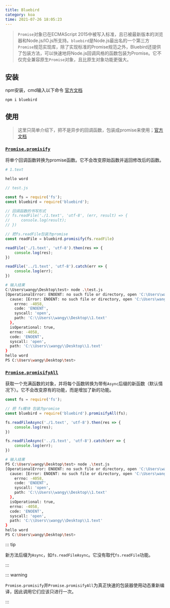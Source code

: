 ```yaml
---
title: Bluebird
category: koa
time: 2021-07-26 18:05:23
---
```


> `Promise`对象已在ECMAScript 2015中被写入标准，且已被最新版本的浏览器和Node.js/IO.js所支持。`bluebird`是Node.js最出名的一个第三方`Promise`规范实现库，除了实现标准的Promise规范之外，Bluebird还提供了包装方法，可以快速地将Node.js回调风格的函数包装为Promise。它不仅完全兼容原生`Promise`对象，且比原生对象功能更强大。

## 安装

npm安装，cmd输入以下命令 [官方文档](http://bluebirdjs.com/docs/getting-started.html)

```bash
npm i bluebird
```

## 使用

> 这里只简单介绍下，把不是异步的回调函数，包装成promise来使用；[官方文档](http://bluebirdjs.com/docs/working-with-callbacks.html)

### [`Promise.promisify`](http://bluebirdjs.com/docs/api/promise.promisify.html)

将单个回调函数转换为promise函数。它不会改变原始函数并返回修改后的函数。

```bash
# 1.text

hello word
```

```javascript
// test.js

const fs = require('fs');
const bluebird = require('bluebird');

// 回调函数的书写形式
// fs.readFile('./1.text', 'utf-8', (err, result) => {
//     console.log(result);
// })

// 把fs.readFile包装为promise
const readFile = bluebird.promisify(fs.readFile)

readFile('./1.text', 'utf-8').then(res => {
    console.log(res);
})

readFile('../1.text', 'utf-8').catch(err => {
    console.log(err);
})
```

```bash
# 输入结果
C:\Users\wangy\Desktop\test> node .\test.js
[OperationalError: ENOENT: no such file or directory, open 'C:\Users\wangy\Desktop\1.text'] {
  cause: [Error: ENOENT: no such file or directory, open 'C:\Users\wangy\Desktop\1.text'] {
    errno: -4058,
    code: 'ENOENT',
    syscall: 'open',
    path: 'C:\\Users\\wangy\\Desktop\\1.text'
  },
  isOperational: true,
  errno: -4058,
  code: 'ENOENT',
  syscall: 'open',
  path: 'C:\\Users\\wangy\\Desktop\\1.text'
}
hello word
PS C:\Users\wangy\Desktop\test> 
```

### [`Promise.promisifyAll`](http://bluebirdjs.com/docs/api/promise.promisifyall.html)

获取一个充满函数的对象，并将每个函数转换为带有`Async`后缀的新函数（默认情况下）。它不会改变原有的功能，而是增加了新的功能。

```javascript
const fs = require('fs');

// 把 fs模块 包装为promise
const bluebird = require('bluebird').promisifyAll(fs);

fs.readFileAsync('./1.text', 'utf-8').then(res => {
    console.log(res);
})

fs.readFileAsync('../1.text', 'utf-8').catch(err => {
    console.log(err);
})
```

```bash
# 输入结果
PS C:\Users\wangy\Desktop\test> node .\test.js
[OperationalError: ENOENT: no such file or directory, open 'C:\Users\wangy\Desktop\1.text'] {
  cause: [Error: ENOENT: no such file or directory, open 'C:\Users\wangy\Desktop\1.text'] {  
    errno: -4058,
    code: 'ENOENT',
    syscall: 'open',
    path: 'C:\\Users\\wangy\\Desktop\\1.text'
  },
  isOperational: true,
  errno: -4058,
  code: 'ENOENT',
  syscall: 'open',
  path: 'C:\\Users\\wangy\\Desktop\\1.text'
}
hello word
PS C:\Users\wangy\Desktop\test> 
```

::: tip

新方法后缀为`Async`，如`fs.readFileAsync`。它没有取代`fs.readFile`功能。

:::

::: warning

 `Promise.promisify`并`Promise.promisifyAll`为真正快速的包装器使用动态重新编译，因此调用它们应该只进行一次。

:::

